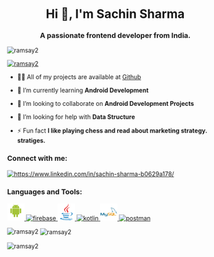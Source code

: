 <h1 align="center">Hi 👋, I'm Sachin Sharma</h1>
<h3 align="center">A passionate frontend developer from India.</h3>

<p align="left"> <img src="https://komarev.com/ghpvc/?username=ramsay2&label=Profile%20views&color=0e75b6&style=flat" alt="ramsay2" /> </p>

<p align="left"> <a href="https://github.com/ryo-ma/github-profile-trophy"><img src="https://github-profile-trophy.vercel.app/?username=ramsay2" alt="ramsay2" /></a> </p>

- 👨‍💻 All of my projects are available at [Github](https://github.com/Ramsay2)

- 🌱 I’m currently learning **Android Development**

- 👯 I’m looking to collaborate on **Android Development Projects**

- 🤝 I’m looking for help with **Data Structure**

- ⚡ Fun fact **I like playing chess and read about marketing strategy. stratiges.**

<h3 align="left">Connect with me:</h3>
<p align="left">
<a href="https://linkedin.com/in/https://www.linkedin.com/in/sachin-sharma-b0629a178/" target="blank"><img align="center" src="https://raw.githubusercontent.com/rahuldkjain/github-profile-readme-generator/master/src/images/icons/Social/linked-in-alt.svg" alt="https://www.linkedin.com/in/sachin-sharma-b0629a178/" height="30" width="40" /></a>
</p>

<h3 align="left">Languages and Tools:</h3>
<p align="left"> <a href="https://developer.android.com" target="_blank"> <img src="https://raw.githubusercontent.com/devicons/devicon/master/icons/android/android-original-wordmark.svg" alt="android" width="40" height="40"/> </a> <a href="https://firebase.google.com/" target="_blank"> <img src="https://www.vectorlogo.zone/logos/firebase/firebase-icon.svg" alt="firebase" width="40" height="40"/> </a> <a href="https://www.java.com" target="_blank"> <img src="https://raw.githubusercontent.com/devicons/devicon/master/icons/java/java-original.svg" alt="java" width="40" height="40"/> </a> <a href="https://kotlinlang.org" target="_blank"> <img src="https://www.vectorlogo.zone/logos/kotlinlang/kotlinlang-icon.svg" alt="kotlin" width="40" height="40"/> </a> <a href="https://www.mysql.com/" target="_blank"> <img src="https://raw.githubusercontent.com/devicons/devicon/master/icons/mysql/mysql-original-wordmark.svg" alt="mysql" width="40" height="40"/> </a> <a href="https://postman.com" target="_blank"> <img src="https://www.vectorlogo.zone/logos/getpostman/getpostman-icon.svg" alt="postman" width="40" height="40"/> </a> </p>

<p><img align="left" src="https://github-readme-stats.vercel.app/api/top-langs?username=ramsay2&show_icons=true&locale=en&layout=compact" alt="ramsay2" /></p>

<p>&nbsp;<img align="center" src="https://github-readme-stats.vercel.app/api?username=ramsay2&show_icons=true&locale=en" alt="ramsay2" /></p>

<p><img align="center" src="https://github-readme-streak-stats.herokuapp.com/?user=ramsay2&" alt="ramsay2" /></p>
